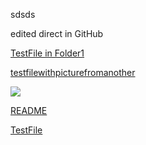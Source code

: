 sdsds

edited direct in GitHub


[TestFile in Folder1](TestFile%20in%20Folder1.md)

[testfilewithpicturefromanother](testfilewithpicturefromanother.md)

![](01-influxdb_csv-guisdsdsd.png)



[README](README.md)

[TestFile](TestFile.md)
